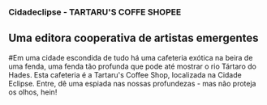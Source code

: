 ### Cidadeclipse - TARTARU'S COFFE SHOPEE
## Uma editora cooperativa de artistas emergentes
#Em uma cidade escondida de tudo há uma cafeteria exótica na beira de uma fenda, uma fenda tão profunda que pode até mostrar o rio Tártaro do Hades. Esta cafeteria é a Tartaru's Coffee Shop, localizada na Cidade Eclipse. Entre, dê uma espiada nas nossas profundezas - mas não proteja os olhos, hein!
